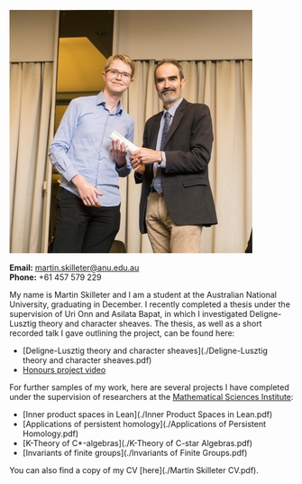 
<img src="martin-skilleter.jpg"
     alt="ANU 2019 Science Prizes, Awards and Scholarships Presentation Ceremony"
     style="float: none; margin: auto;" />

__Email:__ martin.skilleter@anu.edu.au <br>
__Phone:__ +61 457 579 229

My name is Martin Skilleter and I am a student at the Australian National University, graduating in December. I recently completed a thesis under the supervision of Uri Onn and Asilata Bapat, in which I investigated Deligne-Lusztig theory and character sheaves. The thesis, as well as a short recorded talk I gave outlining the project, can be found here:
- [Deligne-Lusztig theory and character sheaves](./Deligne-Lusztig theory and character sheaves.pdf)
- [Honours project video](https://youtu.be/J7QTNT25yYU)

For further samples of my work, here are several projects I have completed under the supervision of researchers at the [Mathematical Sciences Institute](http://maths.anu.edu.au/):

- [Inner product spaces in Lean](./Inner Product Spaces in Lean.pdf)
- [Applications of persistent homology](./Applications of Persistent Homology.pdf)
- [K-Theory of C*-algebras](./K-Theory of C-star Algebras.pdf)
- [Invariants of finite groups](./Invariants of Finite Groups.pdf)

You can also find a copy of my CV [here](./Martin Skilleter CV.pdf).

